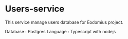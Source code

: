 # Users-service

This service manage users database for Eodomius project.

Database : Postgres
Language : Typescript with nodejs
